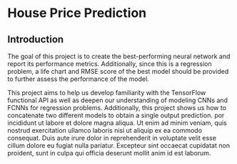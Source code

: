 # House Price Prediction

## Introduction
The goal of this project is to create the best-performing neural network and report its performance metrics. Additionally, since this is a regression problem, a life chart and RMSE score of the best model should be provided to further assess the performance of the model.

This project aims to help us develop familiarity with the TensorFlow functional API as well as deepen our understanding of modeling CNNs and FCNNs for regression problems. Additionally, this project shows us how to concatenate two different models to obtain a single output prediction.
por incididunt ut labore et dolore magna aliqua. Ut enim ad minim veniam, quis nostrud exercitation ullamco laboris nisi ut aliquip ex ea commodo consequat. Duis aute irure dolor in reprehenderit in voluptate velit esse cillum dolore eu fugiat nulla pariatur. Excepteur sint occaecat cupidatat non proident, sunt in culpa qui officia deserunt mollit anim id est laborum.

